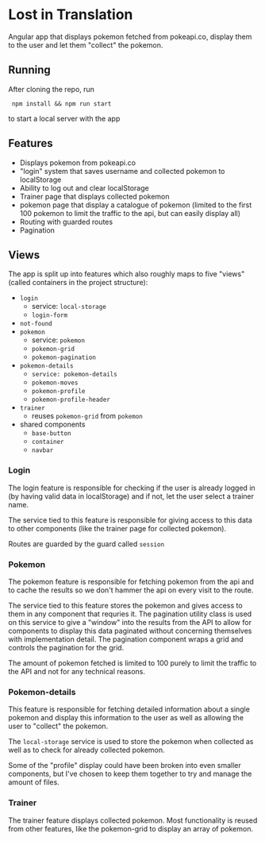 # Lost in Translation
Angular app that displays pokemon fetched from pokeapi.co, display them to the user and let them "collect" the pokemon.

## Running
After cloning the repo, run 
```
 npm install && npm run start 
 ``` 
to start a local server with the app

## Features
- Displays pokemon from pokeapi.co 
- "login" system that saves username and collected pokemon to localStorage
- Ability to log out and clear localStorage
- Trainer page that displays collected pokemon
- pokemon page that display a catalogue of pokemon (limited to the first 100 pokemon to limit the traffic to the api, but can easily display all)
- Routing with guarded routes
- Pagination

## Views
The app is split up into features which also roughly maps to five "views" (called containers in the project structure):

- `login`
  - service: `local-storage`
  - `login-form`
- `not-found`
- `pokemon`
  - service: `pokemon`
  - `pokemon-grid`
  - `pokemon-pagination`
- `pokemon-details`
  - `service: pokemon-details`
  - `pokemon-moves`
  - `pokemon-profile`
  - `pokemon-profile-header`
- `trainer`
  - reuses `pokemon-grid` from `pokemon`
- shared components
  - `base-button`
  - `container`
  - `navbar`

### Login
The login feature is responsible for checking if the user is already logged in (by having valid data in localStorage) and if not, let the user select a trainer name.

The service tied to this feature is responsible for giving access to this data to other components (like the trainer page for collected pokemon). 

Routes are guarded by the guard called `session`

### Pokemon
The pokemon feature is responsible for fetching pokemon from the api and to cache the results so we don't hammer the api on every visit to the route. 

The service tied to this feature stores the pokemon and gives access to them in any component that requries it. The pagination utility class is used on this service to give a "window" into the results from the API to allow for components to display this data paginated without concerning themselves with implementation detail. The pagination component wraps a grid and controls the pagination for the grid. 

The amount of pokemon fetched is limited to 100 purely to limit the traffic to the API and not for any technical reasons. 

### Pokemon-details
This feature is responsible for fetching detailed information about a single pokemon and display this information to the user as well as allowing the user to "collect" the pokemon.

The `local-storage` service is used to store the pokemon when collected as well as to check for already collected pokemon. 

Some of the "profile" display could have been broken into even smaller components, but I've chosen to keep them together to try and manage the amount of files. 

### Trainer
The trainer feature displays collected pokemon. Most functionality is reused from other features, like the pokemon-grid to display an array of pokemon. 

